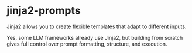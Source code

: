 # jinja2-prompts

Jinja2 allows you to create flexible templates that adapt to different inputs.

Yes, some LLM frameworks already use Jinja2, but building from scratch gives full control over prompt formatting, structure, and execution.
